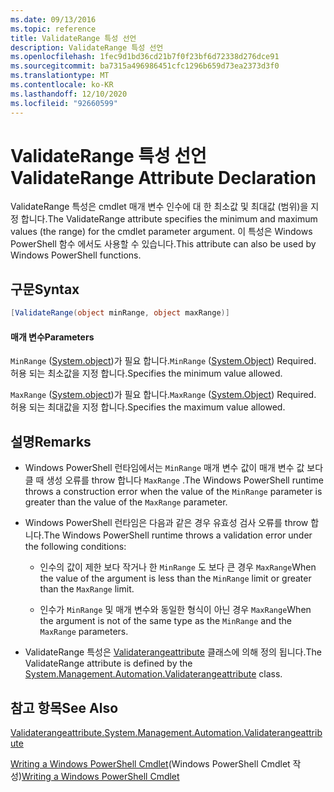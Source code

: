 ```yaml
---
ms.date: 09/13/2016
ms.topic: reference
title: ValidateRange 특성 선언
description: ValidateRange 특성 선언
ms.openlocfilehash: 1fec9d1bd36cd21b7f0f23bf6d72338d276dce91
ms.sourcegitcommit: ba7315a496986451cfc1296b659d73ea2373d3f0
ms.translationtype: MT
ms.contentlocale: ko-KR
ms.lasthandoff: 12/10/2020
ms.locfileid: "92660599"
---
```

# <a name="validaterange-attribute-declaration"></a><span data-ttu-id="aa2e0-103">ValidateRange 특성 선언</span><span class="sxs-lookup"><span data-stu-id="aa2e0-103">ValidateRange Attribute Declaration</span></span>

<span data-ttu-id="aa2e0-104">ValidateRange 특성은 cmdlet 매개 변수 인수에 대 한 최소값 및 최대값 (범위)을 지정 합니다.</span><span class="sxs-lookup"><span data-stu-id="aa2e0-104">The ValidateRange attribute specifies the minimum and maximum values (the range) for the cmdlet parameter argument.</span></span> <span data-ttu-id="aa2e0-105">이 특성은 Windows PowerShell 함수 에서도 사용할 수 있습니다.</span><span class="sxs-lookup"><span data-stu-id="aa2e0-105">This attribute can also be used by Windows PowerShell functions.</span></span>

## <a name="syntax"></a><span data-ttu-id="aa2e0-106">구문</span><span class="sxs-lookup"><span data-stu-id="aa2e0-106">Syntax</span></span>

```csharp
[ValidateRange(object minRange, object maxRange)]
```

#### <a name="parameters"></a><span data-ttu-id="aa2e0-107">매개 변수</span><span class="sxs-lookup"><span data-stu-id="aa2e0-107">Parameters</span></span>

<span data-ttu-id="aa2e0-108">`MinRange` ([System.object](/dotnet/api/system.object))가 필요 합니다.</span><span class="sxs-lookup"><span data-stu-id="aa2e0-108">`MinRange` ([System.Object](/dotnet/api/system.object)) Required.</span></span> <span data-ttu-id="aa2e0-109">허용 되는 최소값을 지정 합니다.</span><span class="sxs-lookup"><span data-stu-id="aa2e0-109">Specifies the minimum value allowed.</span></span>

<span data-ttu-id="aa2e0-110">`MaxRange` ([System.object](/dotnet/api/system.object))가 필요 합니다.</span><span class="sxs-lookup"><span data-stu-id="aa2e0-110">`MaxRange` ([System.Object](/dotnet/api/system.object)) Required.</span></span> <span data-ttu-id="aa2e0-111">허용 되는 최대값을 지정 합니다.</span><span class="sxs-lookup"><span data-stu-id="aa2e0-111">Specifies the maximum value allowed.</span></span>

## <a name="remarks"></a><span data-ttu-id="aa2e0-112">설명</span><span class="sxs-lookup"><span data-stu-id="aa2e0-112">Remarks</span></span>

- <span data-ttu-id="aa2e0-113">Windows PowerShell 런타임에서는 `MinRange` 매개 변수 값이 매개 변수 값 보다 클 때 생성 오류를 throw 합니다 `MaxRange` .</span><span class="sxs-lookup"><span data-stu-id="aa2e0-113">The Windows PowerShell runtime throws a construction error when the value of the `MinRange` parameter is greater than the value of the `MaxRange` parameter.</span></span>

- <span data-ttu-id="aa2e0-114">Windows PowerShell 런타임은 다음과 같은 경우 유효성 검사 오류를 throw 합니다.</span><span class="sxs-lookup"><span data-stu-id="aa2e0-114">The Windows PowerShell runtime throws a validation error under the following conditions:</span></span>

  - <span data-ttu-id="aa2e0-115">인수의 값이 제한 보다 작거나 한 `MinRange` 도 보다 큰 경우 `MaxRange`</span><span class="sxs-lookup"><span data-stu-id="aa2e0-115">When the value of the argument is less than the `MinRange` limit or greater than the `MaxRange` limit.</span></span>

  - <span data-ttu-id="aa2e0-116">인수가 `MinRange` 및 매개 변수와 동일한 형식이 아닌 경우 `MaxRange`</span><span class="sxs-lookup"><span data-stu-id="aa2e0-116">When the argument is not of the same type as the `MinRange` and the `MaxRange` parameters.</span></span>

- <span data-ttu-id="aa2e0-117">ValidateRange 특성은 [Validaterangeattribute](/dotnet/api/System.Management.Automation.ValidateRangeAttribute) 클래스에 의해 정의 됩니다.</span><span class="sxs-lookup"><span data-stu-id="aa2e0-117">The ValidateRange attribute is defined by the [System.Management.Automation.Validaterangeattribute](/dotnet/api/System.Management.Automation.ValidateRangeAttribute) class.</span></span>

## <a name="see-also"></a><span data-ttu-id="aa2e0-118">참고 항목</span><span class="sxs-lookup"><span data-stu-id="aa2e0-118">See Also</span></span>

[<span data-ttu-id="aa2e0-119">Validaterangeattribute.</span><span class="sxs-lookup"><span data-stu-id="aa2e0-119">System.Management.Automation.Validaterangeattribute</span></span>](/dotnet/api/System.Management.Automation.ValidateRangeAttribute)

<span data-ttu-id="aa2e0-120">[Writing a Windows PowerShell Cmdlet](./writing-a-windows-powershell-cmdlet.md)(Windows PowerShell Cmdlet 작성)</span><span class="sxs-lookup"><span data-stu-id="aa2e0-120">[Writing a Windows PowerShell Cmdlet](./writing-a-windows-powershell-cmdlet.md)</span></span>
